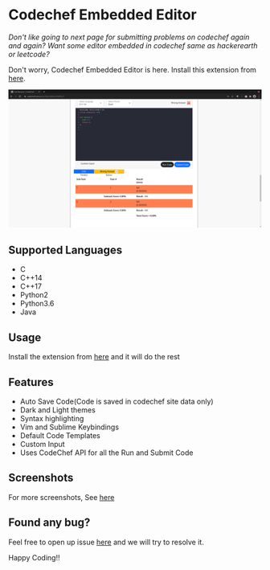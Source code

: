 # Codechef Embedded Editor

*Don't like going to next page for submitting problems on codechef again and again? Want some editor embedded in codechef same as hackerearth or leetcode?*

Don't worry, Codechef Embedded Editor is here. Install this extension from [here](https://github.com/sarthaksadh01/CodeChef-Embedded-Editor/releases/tag/v0.1).

![](Screenshots/submit-code.png)
## Supported Languages
 - C
 - C++14
 - C++17
 - Python2
 - Python3.6 
 - Java

## Usage
Install the extension from [here](https://github.com/sarthaksadh01/CodeChef-Embedded-Editor/releases/tag/v0.1) and it will do the rest

## Features
- Auto Save Code(Code is saved in codechef site data only)
- Dark and Light themes
- Syntax highlighting
- Vim and Sublime Keybindings
- Default Code Templates
- Custom Input
- Uses CodeChef API for all the Run and Submit Code

## Screenshots
For more screenshots, See [here](screenshots.md)

## Found any bug?
Feel free to open up issue [here](https://github.com/sarthaksadh01/CodeChef-Embedded-Editor/issues) and we will try to resolve it.

Happy Coding!!
